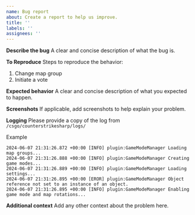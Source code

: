 ```yaml
---
name: Bug report
about: Create a report to help us improve.
title: ''
labels: ''
assignees: ''
---
```


**Describe the bug**
A clear and concise description of what the bug is.

**To Reproduce**
Steps to reproduce the behavior:
1. Change map group
2. Initiate a vote

**Expected behavior**
A clear and concise description of what you expected to happen.

**Screenshots**
If applicable, add screenshots to help explain your problem.

**Logging**
Please provide a copy of the log from `/csgo/counterstrikesharp/logs/`

Example
```
2024-06-07 21:31:26.872 +00:00 [INFO] plugin:GameModeManager Loading map groups...
2024-06-07 21:31:26.888 +00:00 [INFO] plugin:GameModeManager Creating game modes...
2024-06-07 21:31:26.889 +00:00 [INFO] plugin:GameModeManager Loading settings...
2024-06-07 21:31:26.895 +00:00 [EROR] plugin:GameModeManager Object reference not set to an instance of an object.
2024-06-07 21:31:26.895 +00:00 [INFO] plugin:GameModeManager Enabling game mode and map rotations...
```

**Additional context**
Add any other context about the problem here.
